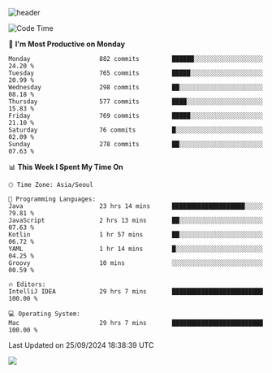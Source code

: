 ![header](https://capsule-render.vercel.app/api?type=Egg&color=timeAuto&height=300&section=header&text=PoPo&fontSize=90&animation=fadeIn)

  <!--START_SECTION:waka-->
![Code Time](http://img.shields.io/badge/Code%20Time-1%2C982%20hrs%2032%20mins-blue)

📅 **I'm Most Productive on Monday** 

```text
Monday                   882 commits         ██████░░░░░░░░░░░░░░░░░░░   24.20 % 
Tuesday                  765 commits         █████░░░░░░░░░░░░░░░░░░░░   20.99 % 
Wednesday                298 commits         ██░░░░░░░░░░░░░░░░░░░░░░░   08.18 % 
Thursday                 577 commits         ████░░░░░░░░░░░░░░░░░░░░░   15.83 % 
Friday                   769 commits         █████░░░░░░░░░░░░░░░░░░░░   21.10 % 
Saturday                 76 commits          █░░░░░░░░░░░░░░░░░░░░░░░░   02.09 % 
Sunday                   278 commits         ██░░░░░░░░░░░░░░░░░░░░░░░   07.63 % 
```


📊 **This Week I Spent My Time On** 

```text
🕑︎ Time Zone: Asia/Seoul

💬 Programming Languages: 
Java                     23 hrs 14 mins      ████████████████████░░░░░   79.81 % 
JavaScript               2 hrs 13 mins       ██░░░░░░░░░░░░░░░░░░░░░░░   07.63 % 
Kotlin                   1 hr 57 mins        ██░░░░░░░░░░░░░░░░░░░░░░░   06.72 % 
YAML                     1 hr 14 mins        █░░░░░░░░░░░░░░░░░░░░░░░░   04.25 % 
Groovy                   10 mins             ░░░░░░░░░░░░░░░░░░░░░░░░░   00.59 % 

🔥 Editors: 
IntelliJ IDEA            29 hrs 7 mins       █████████████████████████   100.00 % 

💻 Operating System: 
Mac                      29 hrs 7 mins       █████████████████████████   100.00 % 
```


 Last Updated on 25/09/2024 18:38:39 UTC
<!--END_SECTION:waka-->



<img src="https://capsule-render.vercel.app/api?type=Egg&color=timeAuto&height=300&section=footer&text=PoPo&fontSize=90&animation=fadeIn&reversal=true" />

